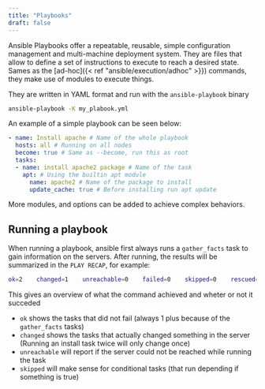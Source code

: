 ```yaml
---
title: "Playbooks"
draft: false
---
```


Ansible Playbooks offer a repeatable, reusable, simple configuration management and multi-machine deployment system. They are files that allow to define a set of instructions to execute to reach a desired state. Sames as the [ad-hoc]({< ref "ansible/execution/adhoc" >}}) commands, they make use of modules to execute things. 

They are written in YAML format and run with the `ansible-playbook` binary

```bash
ansible-playbook -K my_plabook.yml
```

An example of a simple playbook can be seen below:

```yaml
- name: Install apache # Name of the whole playbook
  hosts: all # Running on all nodes
  become: true # Same as --become, run this as root
  tasks:
  - name: install apache2 package # Name of the task
    apt: # Using the builtin apt module
      name: apache2 # Name of the package to install
      update_cache: true # Before installing run apt update
```

More modules, and options can be added to achieve complex behaviors.

## Running a playbook

When running a playbook, ansible first always runs a `gather_facts` task to gain information on the servers. After running, the results will be summarized in the `PLAY RECAP`, for example:

```bash
ok=2    changed=1    unreachable=0    failed=0    skipped=0    rescued=0    ignored=0  
```

This gives an overview of what the command achieved and wheter or not it succeded
- `ok` shows the tasks that did not fail (always 1 plus because of the `gather_facts` tasks)
- `changed` shows the tasks that actually changed something in the server (Running an install task twice will only change once)
- `unreachable` will report if the server could not be reached while running the task
- `skipped` will make sense for conditional tasks (that run depending if something is true)